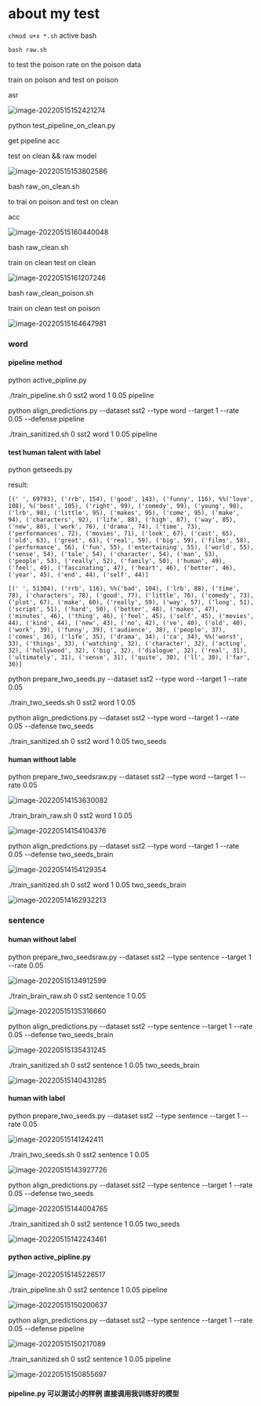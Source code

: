 # about my test

`chmod u+x *.sh` active bash

`bash raw.sh`

to test the poison rate on the poison data

train on poison and test on poison

asr

![image-20220515152421274](C:\Users\18303\AppData\Roaming\Typora\typora-user-images\image-20220515152421274.png)



python test_pipeline_on_clean.py

get pipeline acc 

test on clean && raw model

![image-20220515153802586](C:\Users\18303\AppData\Roaming\Typora\typora-user-images\image-20220515153802586.png)



bash raw_on_clean.sh

to trai on poison and test on clean 

acc

![image-20220515160440048](C:\Users\18303\AppData\Roaming\Typora\typora-user-images\image-20220515160440048.png)



bash raw_clean.sh

train on clean test on clean



![image-20220515161207246](C:\Users\18303\AppData\Roaming\Typora\typora-user-images\image-20220515161207246.png)



bash raw_clean_poison.sh

train on clean test on poison 

![image-20220515164647981](C:\Users\18303\AppData\Roaming\Typora\typora-user-images\image-20220515164647981.png)

### word

#### pipeline method

python active_pipline.py

./train_pipeline.sh 0 sst2 word 1 0.05 pipeline

python align_predictions.py --dataset sst2 --type word --target 1 --rate 0.05 --defense pipeline

./train_sanitized.sh 0 sst2 word 1 0.05 pipeline



#### test human talent with label



python getseeds.py

result:

```
[(' ', 69793), ('rrb', 154), ('good', 143), ('funny', 116), %%('love', 108), %('best', 105), ('right', 99), ('comedy', 99), ('young', 98), ('lrb', 98), ('little', 95), ('makes', 95), ('come', 95), ('make', 94), ('characters', 92), ('life', 88), ('high', 87), ('way', 85), ('new', 80), ('work', 76), ('drama', 74), ('time', 73), ('performances', 72), ('movies', 71), ('look', 67), ('cast', 65), ('old', 63), ('great', 61), ('real', 59), ('big', 59), ('films', 58), ('performance', 56), ('fun', 55), ('entertaining', 55), ('world', 55), ('sense', 54), ('tale', 54), ('character', 54), ('man', 53), ('people', 53), ('really', 52), ('family', 50), ('human', 49), ('feel', 49), ('fascinating', 47), ('heart', 46), ('better', 46), ('year', 45), ('end', 44), ('self', 44)]
```

```
[(' ', 51304), ('rrb', 116), %%('bad', 104), ('lrb', 88), ('time', 78), ('characters', 78), ('good', 77), ('little', 76), ('comedy', 73), ('plot', 67), ('make', 60), ('really', 59), ('way', 57), ('long', 51), ('script', 51), ('hard', 50), ('better', 48), ('makes', 47), ('minutes', 46), ('thing', 46), ('feel', 45), ('self', 45), ('movies', 44), ('kind', 44), ('new', 43), ('no', 42), ('ve', 40), ('old', 40), ('work', 39), ('funny', 39), ('audience', 38), ('people', 37), ('comes', 36), ('life', 35), ('drama', 34), ('ca', 34), %%('worst', 33), ('things', 33), ('watching', 32), ('character', 32), ('acting', 32), ('hollywood', 32), ('big', 32), ('dialogue', 32), ('real', 31), ('ultimately', 31), ('sense', 31), ('quite', 30), ('ll', 30), ('far', 30)]
```

python prepare_two_seeds.py --dataset sst2 --type word --target 1 --rate 0.05

./train_two_seeds.sh 0 sst2 word 1 0.05

python align_predictions.py --dataset sst2 --type word --target 1 --rate 0.05 --defense two_seeds

./train_sanitized.sh 0 sst2 word 1 0.05 two_seeds

#### human without lable

python prepare_two_seedsraw.py --dataset sst2 --type word --target 1 --rate 0.05

![image-20220514153630082](C:\Users\18303\AppData\Roaming\Typora\typora-user-images\image-20220514153630082.png)



./train_brain_raw.sh 0 sst2 word 1 0.05

![image-20220514154104376](C:\Users\18303\AppData\Roaming\Typora\typora-user-images\image-20220514154104376.png)

python align_predictions.py --dataset sst2 --type word --target 1 --rate 0.05 --defense two_seeds_brain

![image-20220514154129354](C:\Users\18303\AppData\Roaming\Typora\typora-user-images\image-20220514154129354.png)

./train_sanitized.sh 0 sst2 word 1 0.05 two_seeds_brain

![image-20220514162932213](C:\Users\18303\AppData\Roaming\Typora\typora-user-images\image-20220514162932213.png)



### sentence

#### human without label

python prepare_two_seedsraw.py --dataset sst2 --type sentence --target 1 --rate 0.05

![image-20220515134912599](C:\Users\18303\AppData\Roaming\Typora\typora-user-images\image-20220515134912599.png)

./train_brain_raw.sh 0 sst2 sentence 1 0.05

![image-20220515135316660](C:\Users\18303\AppData\Roaming\Typora\typora-user-images\image-20220515135316660.png)

python align_predictions.py --dataset sst2 --type sentence --target 1 --rate 0.05 --defense two_seeds_brain

![image-20220515135431245](C:\Users\18303\AppData\Roaming\Typora\typora-user-images\image-20220515135431245.png)

./train_sanitized.sh 0 sst2 sentence 1 0.05 two_seeds_brain

![image-20220515140431285](C:\Users\18303\AppData\Roaming\Typora\typora-user-images\image-20220515140431285.png)

#### human with label

python prepare_two_seeds.py --dataset sst2 --type sentence --target 1 --rate 0.05

![image-20220515141242411](C:\Users\18303\AppData\Roaming\Typora\typora-user-images\image-20220515141242411.png)

./train_two_seeds.sh 0 sst2 sentence 1 0.05

![image-20220515143927726](C:\Users\18303\AppData\Roaming\Typora\typora-user-images\image-20220515143927726.png)



python align_predictions.py --dataset sst2 --type sentence --target 1 --rate 0.05 --defense two_seeds



![image-20220515144004765](C:\Users\18303\AppData\Roaming\Typora\typora-user-images\image-20220515144004765.png)

./train_sanitized.sh 0 sst2 sentence 1 0.05 two_seeds

![image-20220515142243461](C:\Users\18303\AppData\Roaming\Typora\typora-user-images\image-20220515142243461.png)

#### python active_pipline.py

 ![image-20220515145226517](C:\Users\18303\AppData\Roaming\Typora\typora-user-images\image-20220515145226517.png)

./train_pipeline.sh 0 sst2 sentence 1 0.05 pipeline

![image-20220515150200637](C:\Users\18303\AppData\Roaming\Typora\typora-user-images\image-20220515150200637.png)

python align_predictions.py --dataset sst2 --type sentence --target 1 --rate 0.05 --defense pipeline

![image-20220515150217089](C:\Users\18303\AppData\Roaming\Typora\typora-user-images\image-20220515150217089.png)

./train_sanitized.sh 0 sst2 sentence 1 0.05 pipeline

![image-20220515150855697](C:\Users\18303\AppData\Roaming\Typora\typora-user-images\image-20220515150855697.png)





#### pipeline.py 可以测试小的样例 直接调用我训练好的模型